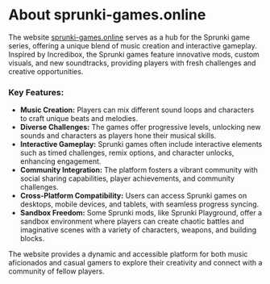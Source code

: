 # About sprunki-games.online

The website [sprunki-games.online](https://sprunki-games.online) serves as a hub for the Sprunki game series, offering a unique blend of music creation and interactive gameplay. Inspired by Incredibox, the Sprunki games feature innovative mods, custom visuals, and new soundtracks, providing players with fresh challenges and creative opportunities.

### Key Features:

*   **Music Creation:** Players can mix different sound loops and characters to craft unique beats and melodies.
*   **Diverse Challenges:** The games offer progressive levels, unlocking new sounds and characters as players hone their musical skills.
*   **Interactive Gameplay:** Sprunki games often include interactive elements such as timed challenges, remix options, and character unlocks, enhancing engagement.
*   **Community Integration:** The platform fosters a vibrant community with social sharing capabilities, player achievements, and community challenges.
*   **Cross-Platform Compatibility:** Users can access Sprunki games on desktops, mobile devices, and tablets, with seamless progress syncing.
*   **Sandbox Freedom:** Some Sprunki mods, like Sprunki Playground, offer a sandbox environment where players can create chaotic battles and imaginative scenes with a variety of characters, weapons, and building blocks.

The website provides a dynamic and accessible platform for both music aficionados and casual gamers to explore their creativity and connect with a community of fellow players.


